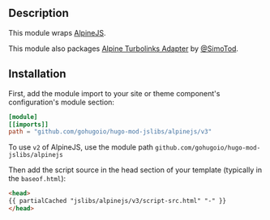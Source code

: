 ## Description

This module wraps [AlpineJS](https://github.com/alpinejs/alpine).

This module also packages [Alpine Turbolinks Adapter](https://github.com/SimoTod/alpine-turbolinks-adapter) by [@SimoTod](https://github.com/SimoTod).

## Installation

First, add the module import to your site or theme component's configuration's module section:

```toml
[module]
[[imports]]
path = "github.com/gohugoio/hugo-mod-jslibs/alpinejs/v3"
```

To use `v2` of AlpineJS, use the module path `github.com/gohugoio/hugo-mod-jslibs/alpinejs`

Then add the script source in the head section of your template (typically in the `baseof.html`):


```html
<head>
{{ partialCached "jslibs/alpinejs/v3/script-src.html" "-" }}
</head>
```



